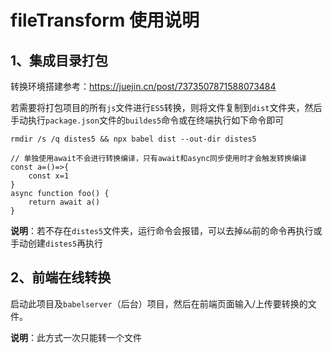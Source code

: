 # fileTransform 使用说明

## 1、集成目录打包
转换环境搭建参考：https://juejin.cn/post/7373507871588073484

若需要将打包项目的所有`js`文件进行`ES5`转换，则将文件复制到`dist`文件夹，然后手动执行`package.json`文件的`buildes5`命令或在终端执行如下命令即可
```
rmdir /s /q distes5 && npx babel dist --out-dir distes5

// 单独使用await不会进行转换编译，只有await和async同步使用时才会触发转换编译
const a=()=>{
    const x=1
}
async function foo() {
    return await a()
}

```
**说明**：若不存在`distes5`文件夹，运行命令会报错，可以去掉`&&`前的命令再执行或手动创建`distes5`再执行

## 2、前端在线转换
启动此项目及`babelserver`（后台）项目，然后在前端页面输入/上传要转换的文件。

**说明**：此方式一次只能转一个文件
